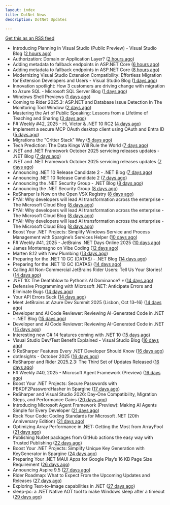 ```yaml
---
layout: index
title: DotNet News
description: DotNet Updates

---
```


[Get this as an RSS feed](/dotnet.rss)

<!-- news_marker starts -->
- Introducing Planning in Visual Studio (Public Preview) - Visual Studio Blog ([2 hours ago](https://dotnetkicks.com/r/732943?url=https://devblogs.microsoft.com/visualstudio/introducing-planning-in-visual-studio-public-preview/))
- Authorization: Domain or Application Layer? ([2 hours ago](https://dotnetkicks.com/r/732935?url=https://codeopinion.com/authorization-domain-or-application-layer/))
- Adding metadata to fallback endpoints in ASP.NET Core ([6 hours ago](https://dotnetkicks.com/r/732914?url=https://andrewlock.net/adding-metadata-to-fallback-endpoints-in-aspnetcore/))
- Adding metadata to fallback endpoints in ASP.NET Core ([8 hours ago](https://andrewlock.net/adding-metadata-to-fallback-endpoints-in-aspnetcore/))
- Modernizing Visual Studio Extension Compatibility: Effortless Migration for Extension Developers and Users - Visual Studio Blog ([1 days ago](https://dotnetkicks.com/r/732859?url=https://devblogs.microsoft.com/visualstudio/modernizing-visual-studio-extension-compatibility-effortless-migration-for-extension-developers-and-users/))
- Innovation spotlight: How 3 customers are driving change with migration to Azure SQL - Microsoft SQL Server Blog ([1 days ago](https://dotnetkicks.com/r/732814?url=https://www.microsoft.com/en-us/sql-server/blog/2025/10/20/innovation-spotlight-how-3-customers-are-driving-change-with-migration-to-azure-sql/))
- Windows Shell Previews ([1 days ago](https://dotnetkicks.com/r/732795?url=https://textslashplain.com/2025/10/20/windows-shell-previews/))
- Coming to Rider 2025.3: ASP.NET and Database Issue Detection In The Monitoring Tool Window ([2 days ago](https://blog.jetbrains.com/dotnet/2025/10/20/rider-2025-3-asp-dotnet-and-database-issue-monitoring/))
- Mastering the Art of Public Speaking: Lessons from a Lifetime of Teaching and Sharing ([3 days ago](https://dotnettips.wordpress.com/2025/10/19/mastering-the-art-of-public-speaking-lessons-from-a-lifetime-of-teaching-and-sharing/))
- F# Weekly #42, 2025 - Hi, Victor &amp; .NET 10 RC2 ([4 days ago](https://dotnetkicks.com/r/732696?url=https://sergeytihon.com/2025/10/18/f-weekly-42-2025-hi-victor-net-10-rc2/))
- Implement a secure MCP OAuth desktop client using OAuth and Entra ID ([5 days ago](https://dotnetkicks.com/r/732629?url=https://damienbod.com/2025/10/16/implement-a-secure-mcp-oauth-desktop-client-using-oauth-and-entra-id/))
- Migrations the "Critter Stack" Way ([5 days ago](https://dotnetkicks.com/r/732627?url=https://jeremydmiller.com/2025/10/16/migrationsthe-critter-stack-way/))
- Tech Prediction: The Data Kings Will Rule the World ([7 days ago](https://dotnettips.wordpress.com/2025/10/15/tech-prediction-the-data-kings-will-rule-the-world/))
- .NET and .NET Framework October 2025 servicing releases updates - .NET Blog ([7 days ago](https://dotnetkicks.com/r/732496?url=https://devblogs.microsoft.com/dotnet/dotnet-and-dotnet-framework-october-2025-servicing-updates/))
- .NET and .NET Framework October 2025 servicing releases updates ([7 days ago](https://devblogs.microsoft.com/dotnet/dotnet-and-dotnet-framework-october-2025-servicing-updates/))
- Announcing .NET 10 Release Candidate 2 - .NET Blog ([7 days ago](https://dotnetkicks.com/r/732482?url=https://devblogs.microsoft.com/dotnet/dotnet-10-rc-2/))
- Announcing .NET 10 Release Candidate 2 ([7 days ago](https://devblogs.microsoft.com/dotnet/dotnet-10-rc-2/))
- Announcing the .NET Security Group - .NET Blog ([8 days ago](https://dotnetkicks.com/r/732449?url=https://devblogs.microsoft.com/dotnet/announcing-dotnet-security-group/))
- Announcing the .NET Security Group ([8 days ago](https://devblogs.microsoft.com/dotnet/announcing-dotnet-security-group/))
- ReSharper Is Now on the Open VSX Registry ([8 days ago](https://blog.jetbrains.com/dotnet/2025/10/14/resharper-open-vsx/))
- FYAI: Why developers will lead AI transformation across the enterprise  -  The Microsoft Cloud Blog ([8 days ago](https://dotnetkicks.com/r/732384?url=https://www.microsoft.com/en-us/microsoft-cloud/blog/2025/10/13/fyai-why-developers-will-lead-ai-transformation-across-the-enterprise/))
- FYAI: Why developers will lead AI transformation across the enterprise  -  The Microsoft Cloud Blog ([8 days ago](https://dotnetkicks.com/r/732383?url=https://www.microsoft.com/en-us/microsoft-cloud/blog/2025/10/13/fyai-why-developers-will-lead-ai-transformation-across-the-enterprise/))
- FYAI: Why developers will lead AI transformation across the enterprise  -  The Microsoft Cloud Blog ([8 days ago](https://dotnetkicks.com/r/732382?url=https://www.microsoft.com/en-us/microsoft-cloud/blog/2025/10/13/fyai-why-developers-will-lead-ai-transformation-across-the-enterprise/))
- Boost Your .NET Projects: Simplify Windows Service and Process Management with Spargine’s Services Helper ([10 days ago](https://dotnettips.wordpress.com/2025/10/12/boost-your-net-projects-simplify-windows-service-and-process-management-with-spargines-services-helper/))
- F# Weekly #41, 2025 - JetBrains .NET Days Online 2025 ([10 days ago](https://dotnetkicks.com/r/732324?url=https://sergeytihon.com/2025/10/11/f-weekly-41-2025-jetbrains-net-days-online-2025/))
- James Montemagno on Vibe Coding ([12 days ago](https://dotnetkicks.com/r/732297?url=https://jesseliberty.com/2025/10/10/james-montemagno-on-vibe-coding/))
- Marten 8.12 with New Plumbing ([13 days ago](https://dotnetkicks.com/r/732154?url=https://jeremydmiller.com/2025/10/08/marten-8-12-with-new-plumbing/))
- Preparing for the .NET 10 GC (DATAS) - .NET Blog ([14 days ago](https://dotnetkicks.com/r/732105?url=https://devblogs.microsoft.com/dotnet/preparing-for-dotnet-10-gc/))
- Preparing for the .NET 10 GC (DATAS) ([14 days ago](https://devblogs.microsoft.com/dotnet/preparing-for-dotnet-10-gc/))
- Calling All Non-Commercial JetBrains Rider Users: Tell Us Your Stories! ([14 days ago](https://blog.jetbrains.com/dotnet/2025/10/08/calling-all-non-commercial-rider-users/))
- .NET 10: The Deathblow to Python’s AI Dominance? 💀 ([14 days ago](https://dotnetkicks.com/r/732018?url=https://www.gapvelocity.ai/blog/dotnet10-smacks-down-python-ai))
- Defensive Programming with Microsoft .NET: Anticipate Errors and Eliminate Bugs ([14 days ago](https://dotnettips.wordpress.com/2025/10/08/defensive-programming-with-microsoft-net-anticipate-errors-and-eliminate-bugs/))
- Your API Errors Suck ([14 days ago](https://dotnetkicks.com/r/732016?url=https://codeopinion.com/your-api-errors-suck-heres-how-to-fix-them/))
- Meet JetBrains at Azure Dev Summit 2025 (Lisbon, Oct 13–16) ([14 days ago](https://blog.jetbrains.com/dotnet/2025/10/07/meet-jetbrains-at-azure-dev-summit-2025/))
- Developer and AI Code Reviewer: Reviewing AI-Generated Code in .NET - .NET Blog ([15 days ago](https://dotnetkicks.com/r/731942?url=https://devblogs.microsoft.com/dotnet/developer-and-ai-code-reviewer-reviewing-ai-generated-code-in-dotnet/))
- Developer and AI Code Reviewer: Reviewing AI-Generated Code in .NET ([15 days ago](https://devblogs.microsoft.com/dotnet/developer-and-ai-code-reviewer-reviewing-ai-generated-code-in-dotnet/))
- Interesting new C# 14 features coming with .NET 10 ([15 days ago](https://dotnetkicks.com/r/731858?url=https://thomaslevesque.com/2025/04/11/interesting-new-csharp-14-features-coming-with-net-10/))
- Visual Studio Dev/Test Benefit Explained - Visual Studio Blog ([16 days ago](https://dotnetkicks.com/r/731713?url=https://devblogs.microsoft.com/visualstudio/visual-studio-dev-test-benefit-explained/))
- 9 ReSharper Features Every .NET Developer Should Know ([16 days ago](https://blog.jetbrains.com/dotnet/2025/10/06/9-resharper-features-every-dotnet-developer-should-know/))
- dotInsights  -  October 2025 ([16 days ago](https://blog.jetbrains.com/dotnet/2025/10/06/dotinsights-october-2025/))
- ReSharper and Rider 2025.2.3: The Third Set of Updates Released ([16 days ago](https://blog.jetbrains.com/dotnet/2025/10/06/resharper-and-rider-2025-2-3/))
- F# Weekly #40, 2025 - Microsoft Agent Framework (Preview) ([16 days ago](https://dotnetkicks.com/r/731636?url=https://sergeytihon.com/2025/10/04/f-weekly-40-2025-microsoft-agent-framework-preview/))
- Boost Your .NET Projects: Secure Passwords with PBKDF2PasswordHasher in Spargine ([17 days ago](https://dotnettips.wordpress.com/2025/10/05/boost-your-net-projects-secure-passwords-with-pbkdf2passwordhasher-in-spargine/))
- ReSharper and Visual Studio 2026: Day-One Compatibility, Migration Steps, and Performance Gains ([20 days ago](https://blog.jetbrains.com/dotnet/2025/10/02/resharper-and-visual-studio-2026/))
- Introducing Microsoft Agent Framework (Preview): Making AI Agents Simple for Every Developer ([21 days ago](https://devblogs.microsoft.com/dotnet/introducing-microsoft-agent-framework-preview/))
- Rock Your Code: Coding Standards for Microsoft .NET (20th Anniversary Edition) ([21 days ago](https://dotnettips.wordpress.com/2025/10/01/rock-your-code-coding-standards-for-microsoft-net-20th-anniversary-edition/))
- Optimizing Array Performance in .NET: Getting the Most from ArrayPool ([21 days ago](https://dotnettips.wordpress.com/2025/10/01/optimizing-array-performance-in-net-getting-the-most-from-arraypool/))
- Publishing NuGet packages from GitHub actions the easy way with Trusted Publishing ([22 days ago](https://andrewlock.net/easily-publishing-nuget-packages-from-github-actions-with-trusted-publishing/))
- Boost Your .NET Projects: Simplify Unique Key Generation with KeyGenerator in Spargine ([24 days ago](https://dotnettips.wordpress.com/2025/09/28/boost-your-net-projects-simplify-unique-key-generation-with-keygenerator-in-spargine/))
- Preparing Your .NET MAUI Apps for Google Play’s 16 KB Page Size Requirement ([26 days ago](https://devblogs.microsoft.com/dotnet/maui-google-play-16-kb-page-size-support/))
- Announcing Aspire 9.5 ([27 days ago](https://devblogs.microsoft.com/dotnet/announcing-dotnet-aspire-95/))
- Rider Roadmap: What to Expect From the Upcoming Updates and Releases ([27 days ago](https://blog.jetbrains.com/dotnet/2025/09/25/rider-rider-roadmap-2025-3/))
- Exploring Text-to-Image capabilities in .NET ([27 days ago](https://devblogs.microsoft.com/dotnet/explore-text-to-image-dotnet/))
- sleep-pc: a .NET Native AOT tool to make Windows sleep after a timeout ([29 days ago](https://andrewlock.net/sleep-pc-a-dotnet-tool-to-make-windows-sleep-after-a-timeout/))

<!-- news_marker ends -->